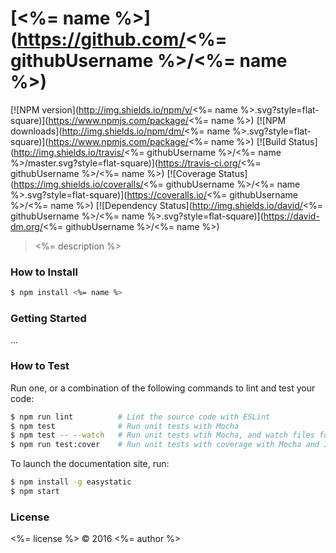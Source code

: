 # [<%= name %>](https://github.com/<%= githubUsername %>/<%= name %>)

[![NPM version](http://img.shields.io/npm/v/<%= name %>.svg?style=flat-square)](https://www.npmjs.com/package/<%= name %>)
[![NPM downloads](http://img.shields.io/npm/dm/<%= name %>.svg?style=flat-square)](https://www.npmjs.com/package/<%= name %>)
[![Build Status](http://img.shields.io/travis/<%= githubUsername %>/<%= name %>/master.svg?style=flat-square)](https://travis-ci.org/<%= githubUsername %>/<%= name %>)
[![Coverage Status](https://img.shields.io/coveralls/<%= githubUsername %>/<%= name %>.svg?style=flat-square)](https://coveralls.io/<%= githubUsername %>/<%= name %>)
[![Dependency Status](http://img.shields.io/david/<%= githubUsername %>/<%= name %>.svg?style=flat-square)](https://david-dm.org/<%= githubUsername %>/<%= name %>)

> <%= description %>

### How to Install

```sh
$ npm install <%= name %>
```

### Getting Started

...

### How to Test

Run one, or a combination of the following commands to lint and test your code:

```sh
$ npm run lint          # Lint the source code with ESLint
$ npm test              # Run unit tests with Mocha
$ npm test -- --watch   # Run unit tests wtih Mocha, and watch files for changes
$ npm run test:cover    # Run unit tests with coverage with Mocha and Istanbul
```

To launch the documentation site, run:

```sh
$ npm install -g easystatic
$ npm start
```

### License

<%= license %> © 2016 <%= author %>
